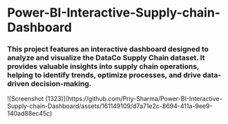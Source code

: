 <h1> Power-BI-Interactive-Supply-chain-Dashboard </h1>
<h3>This project features an interactive dashboard designed to analyze and visualize the DataCo Supply Chain dataset. It provides valuable insights into supply chain operations, helping to identify trends, optimize processes, and drive data-driven decision-making.</h3>
![Screenshot (1323)](https://github.com/Priy-Sharma/Power-BI-Interactive-Supply-chain-Dashboard/assets/161149109/d7a71e2c-8694-411a-9ee9-140ad88ec45c)

